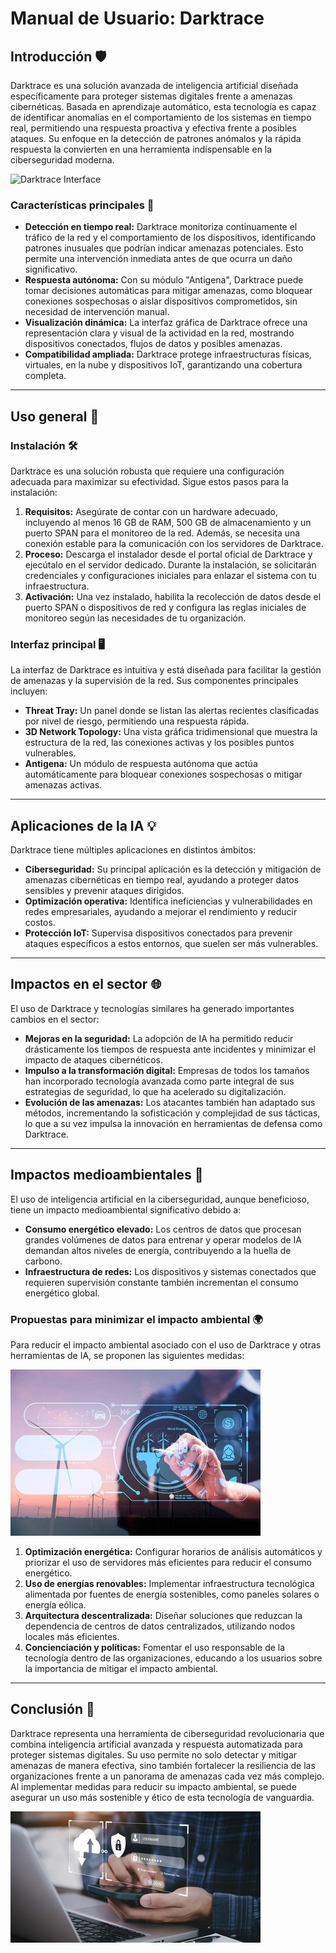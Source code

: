 # Manual de Usuario: Darktrace

## Introducción 🛡️
Darktrace es una solución avanzada de inteligencia artificial diseñada específicamente para proteger sistemas digitales frente a amenazas cibernéticas. Basada en aprendizaje automático, esta tecnología es capaz de identificar anomalías en el comportamiento de los sistemas en tiempo real, permitiendo una respuesta proactiva y efectiva frente a posibles ataques. Su enfoque en la detección de patrones anómalos y la rápida respuesta la convierten en una herramienta indispensable en la ciberseguridad moderna.

![Darktrace Interface](https://d2908q01vomqb2.cloudfront.net/cb4e5208b4cd87268b208e49452ed6e89a68e0b8/2020/05/28/2020-05-28_12-47-19.png "Interfaz gráfica de Darktrace")

### Características principales 🌟
- **Detección en tiempo real:** Darktrace monitoriza continuamente el tráfico de la red y el comportamiento de los dispositivos, identificando patrones inusuales que podrían indicar amenazas potenciales. Esto permite una intervención inmediata antes de que ocurra un daño significativo.
- **Respuesta autónoma:** Con su módulo "Antigena", Darktrace puede tomar decisiones automáticas para mitigar amenazas, como bloquear conexiones sospechosas o aislar dispositivos comprometidos, sin necesidad de intervención manual.
- **Visualización dinámica:** La interfaz gráfica de Darktrace ofrece una representación clara y visual de la actividad en la red, mostrando dispositivos conectados, flujos de datos y posibles amenazas.
- **Compatibilidad ampliada:** Darktrace protege infraestructuras físicas, virtuales, en la nube y dispositivos IoT, garantizando una cobertura completa.

---

## Uso general 🚀

### Instalación 🛠️
Darktrace es una solución robusta que requiere una configuración adecuada para maximizar su efectividad. Sigue estos pasos para la instalación:

1. **Requisitos:** Asegúrate de contar con un hardware adecuado, incluyendo al menos 16 GB de RAM, 500 GB de almacenamiento y un puerto SPAN para el monitoreo de la red. Además, se necesita una conexión estable para la comunicación con los servidores de Darktrace.
2. **Proceso:** Descarga el instalador desde el portal oficial de Darktrace y ejecútalo en el servidor dedicado. Durante la instalación, se solicitarán credenciales y configuraciones iniciales para enlazar el sistema con tu infraestructura.
3. **Activación:** Una vez instalado, habilita la recolección de datos desde el puerto SPAN o dispositivos de red y configura las reglas iniciales de monitoreo según las necesidades de tu organización.

### Interfaz principal 🖥️
La interfaz de Darktrace es intuitiva y está diseñada para facilitar la gestión de amenazas y la supervisión de la red. Sus componentes principales incluyen:

- **Threat Tray:** Un panel donde se listan las alertas recientes clasificadas por nivel de riesgo, permitiendo una respuesta rápida.
- **3D Network Topology:** Una vista gráfica tridimensional que muestra la estructura de la red, las conexiones activas y los posibles puntos vulnerables.
- **Antigena:** Un módulo de respuesta autónoma que actúa automáticamente para bloquear conexiones sospechosas o mitigar amenazas activas.

---

## Aplicaciones de la IA 💡
Darktrace tiene múltiples aplicaciones en distintos ámbitos:

- **Ciberseguridad:** Su principal aplicación es la detección y mitigación de amenazas cibernéticas en tiempo real, ayudando a proteger datos sensibles y prevenir ataques dirigidos.
- **Optimización operativa:** Identifica ineficiencias y vulnerabilidades en redes empresariales, ayudando a mejorar el rendimiento y reducir costos.
- **Protección IoT:** Supervisa dispositivos conectados para prevenir ataques específicos a estos entornos, que suelen ser más vulnerables.

---

## Impactos en el sector 🌐
El uso de Darktrace y tecnologías similares ha generado importantes cambios en el sector:

- **Mejoras en la seguridad:** La adopción de IA ha permitido reducir drásticamente los tiempos de respuesta ante incidentes y minimizar el impacto de ataques cibernéticos.
- **Impulso a la transformación digital:** Empresas de todos los tamaños han incorporado tecnología avanzada como parte integral de sus estrategias de seguridad, lo que ha acelerado su digitalización.
- **Evolución de las amenazas:** Los atacantes también han adaptado sus métodos, incrementando la sofisticación y complejidad de sus tácticas, lo que a su vez impulsa la innovación en herramientas de defensa como Darktrace.

---

## Impactos medioambientales 🌱
El uso de inteligencia artificial en la ciberseguridad, aunque beneficioso, tiene un impacto medioambiental significativo debido a:

- **Consumo energético elevado:** Los centros de datos que procesan grandes volúmenes de datos para entrenar y operar modelos de IA demandan altos niveles de energía, contribuyendo a la huella de carbono.
- **Infraestructura de redes:** Los dispositivos y sistemas conectados que requieren supervisión constante también incrementan el consumo energético global.

### Propuestas para minimizar el impacto ambiental 🌍
Para reducir el impacto ambiental asociado con el uso de Darktrace y otras herramientas de IA, se proponen las siguientes medidas:

![Energías Renovables](./foto2.jpg)
1. **Optimización energética:** Configurar horarios de análisis automáticos y priorizar el uso de servidores más eficientes para reducir el consumo energético.
2. **Uso de energías renovables:** Implementar infraestructura tecnológica alimentada por fuentes de energía sostenibles, como paneles solares o energía eólica.
3. **Arquitectura descentralizada:** Diseñar soluciones que reduzcan la dependencia de centros de datos centralizados, utilizando nodos locales más eficientes.
4. **Concienciación y políticas:** Fomentar el uso responsable de la tecnología dentro de las organizaciones, educando a los usuarios sobre la importancia de mitigar el impacto ambiental.

---

## Conclusión 🏁
Darktrace representa una herramienta de ciberseguridad revolucionaria que combina inteligencia artificial avanzada y respuesta automatizada para proteger sistemas digitales. Su uso permite no solo detectar y mitigar amenazas de manera efectiva, sino también fortalecer la resiliencia de las organizaciones frente a un panorama de amenazas cada vez más complejo. Al implementar medidas para reducir su impacto ambiental, se puede asegurar un uso más sostenible y ético de esta tecnología de vanguardia.

![Futuro Sostenible](./foto1.jpg "Hacia un futuro más sostenible")
